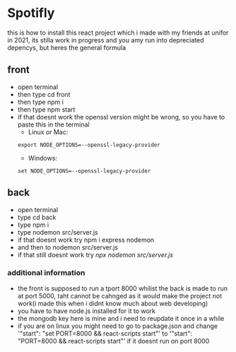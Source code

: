 # Spotifly

this is how to install this react project which i made with my friends at unifor in 2021, its stilla work in progress and you amy run into depreciated depencys, but heres the general formula

## front

- open terminal
- then type cd front
- then type npm i
- then type npm start
- if that doesnt work the openssl version might be wrong, so you have to paste this in the terminal
    - Linux or Mac: 
    ```
    export NODE_OPTIONS=--openssl-legacy-provider
    ``` 
    - Windows:
    ```
    set NODE_OPTIONS=--openssl-legacy-provider
    ```
## back

- open terminal
- type cd back
- type npm i
- type nodemon src/server.js
- if that doesnt work try npm i express nodemon
- and then to nodemon src/server.js
- if that still doesnt work try _npx nodemon src/server.js_

### additional information

- the front is supposed to run a tport 8000 whilist the back is made to run at port 5000, taht cannot be cahnged as it would make the project not work(i made this when i didnt know much about web developing)
- you have to have node.js installed for it to work
- the mongodb key here is mine and i need to reupdate it once in a while 
- if you are on linux  you might need to go to package.json and change '"start": "set PORT=8000 && react-scripts start"' to '"start": "PORT=8000 && react-scripts start"' if it doesnt run on port 8000
